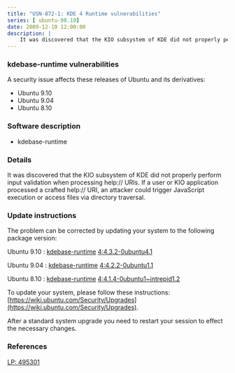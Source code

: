 ```yaml
---
title: "USN-872-1: KDE 4 Runtime vulnerabilities"
series: [ ubuntu-08.10]
date: 2009-12-10 12:00:00
description: |
    It was discovered that the KIO subsystem of KDE did not properly perform input validation when processing help:// URIs. If a user or KIO application processed a crafted help:// URI, an attacker could trigger JavaScript execution or access files via directory traversal. 
--- 
```

 
### kdebase-runtime vulnerabilities

A security issue affects these releases of Ubuntu and its derivatives:

* Ubuntu 9.10
* Ubuntu 9.04
* Ubuntu 8.10

### Software description

* kdebase-runtime 

### Details

It was discovered that the KIO subsystem of KDE did not properly perform input validation when processing help:// URIs. If a user or KIO application processed a crafted help:// URI, an attacker could trigger JavaScript execution or access files via directory traversal. 

### Update instructions

The problem can be corrected by updating your system to the following package version:

Ubuntu 9.10
 : [kdebase-runtime](https://launchpad.net/ubuntu/+source/kdebase-runtime) <span> [4:4.3.2-0ubuntu4.1](https://launchpad.net/ubuntu/+source/kdebase-runtime/4:4.3.2-0ubuntu4.1) </span> 

Ubuntu 9.04
 : [kdebase-runtime](https://launchpad.net/ubuntu/+source/kdebase-runtime) <span> [4:4.2.2-0ubuntu1.1](https://launchpad.net/ubuntu/+source/kdebase-runtime/4:4.2.2-0ubuntu1.1) </span> 

Ubuntu 8.10
 : [kdebase-runtime](https://launchpad.net/ubuntu/+source/kdebase-runtime) <span> [4:4.1.4-0ubuntu1~intrepid1.2](https://launchpad.net/ubuntu/+source/kdebase-runtime/4:4.1.4-0ubuntu1~intrepid1.2) </span> 

To update your system, please follow these instructions: [https://wiki.ubuntu.com/Security/Upgrades](https://wiki.ubuntu.com/Security/Upgrades).

After a standard system upgrade you need to restart your session to effect the necessary changes. 

### References

 [LP: 495301](https://launchpad.net/bugs/495301)
 

